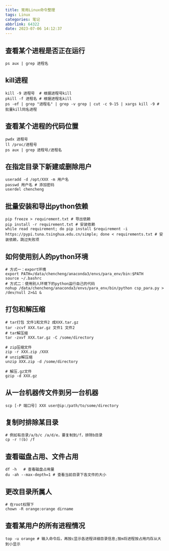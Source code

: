 ```yaml
---
title: 常用Linux命令整理
tags: Linux
categories: 笔记
abbrlink: 64322
date: 2023-07-06 14:12:37
---
```


## 查看某个进程是否正在运行
```shell
ps aux | grep 进程名
```

## kill进程
```shell
kill -9 进程号  # 根据进程号kill
pkill -f 进程名 # 根据进程名kill
ps -ef | grep "进程名" | grep -v grep | cut -c 9-15 | xargs kill -9 # 批量kill同名进程
```

## 查看某个进程的代码位置
```shell
pwdx 进程号
ll /proc/进程号
ps aux | grep 进程号/进程名
```

## 在指定目录下新建或删除用户
```shell
useradd -d /opt/XXX -m 用户名
passwd 用户名 # 添加密码
userdel chencheng
```

## 批量安装和导出python依赖
```shell
pip freeze > requirement.txt # 导出依赖
pip install -r requirement.txt # 安装依赖
while read requirement; do pip install $requirement -i  https://pypi.tuna.tsinghua.edu.cn/simple; done < requirements.txt # 安装依赖，跳过失败项
```

## 如何使用别人的python环境
```shell
# 方式一：export环境
export PATH=/data/chencheng/anaconda3/envs/para_env/bin:$PATH
source ~/.bashrc
# 方式二：使用别人环境下的python运行自己的代码
nohup /data/chencheng/anaconda3/envs/para_env/bin/python csp_para.py > /dev/null 2>&1 &
```

## 打包和解压缩
```shell
# tar打包 文件1和文件2 成XXX.tar.gz
tar -zcvf XXX.tar.gz 文件1 文件2
# tar解压缩
tar -zxvf XXX.tar.gz -C /some/directory

# zip压缩文件
zip -r XXX.zip /XXX
# unzip解压缩
unzip XXX.zip -d /some/directory

# 解压.gz文件
gzip -d XXX.gz
```

## 从一台机器传文件到另一台机器
```shell
scp [-P 端口号] XXX user@ip:/path/to/some/directory
```

## 复制时排除某目录
```shell
# 例如有目录/a/b/c /a/d/e，要复制到/f，排除b目录
cp -r !(b) /f
```

## 查看磁盘占用、文件占用
```shell
df -h   # 查看磁盘占用量
du -ah --max-depth=1 # 查看当前目录下各文件的大小
```

## 更改目录所属人
```shell
# 在root权限下
chown -R orange:orange dirname
```

## 查看某用户的所有进程情况
```shell
top -u orange # 输入命令后，再按c显示各进程详细目录信息;按m将进程按占用内存从大到小显示
```
